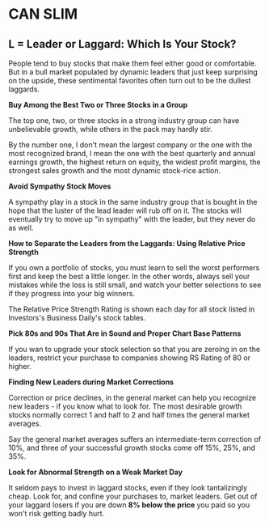 # CAN SLIM

## L = Leader or Laggard: Which Is Your Stock?

People tend to buy stocks that make them feel either good or comfortable. But in a bull market populated by dynamic leaders that just keep surprising on the upside, these sentimental favorites often turn out to be the dullest laggards.

**Buy Among the Best Two or Three Stocks in a Group**

The top one, two, or three stocks in a strong industry group can have unbelievable growth, while others in the pack may hardly stir.

By the number one, I don't mean the largest company or the one with the most recognized brand, I mean the one with the best quarterly and annual earnings growth, the highest return on equity, the widest profit margins, the strongest sales growth and the most dynamic stock-rice action.

**Avoid Sympathy Stock Moves**

A sympathy play in a stock in the same industry group that is bought in the hope that the luster of the lead leader will rub off on it. The stocks will eventually try to move up "in sympathy" with the leader, but they never do as well.

**How to Separate the Leaders from the Laggards: Using Relative Price Strength**

If you own a portfolio of stocks, you must learn to sell the worst performers first and keep the best a little longer. In the other words, always sell your mistakes while the loss is still small, and watch your better selections to see if they progress into your big winners.

The Relative Price Strength Rating is shown each day for all stock listed in Investors's Business Daily's stock tables.

**Pick 80s and 90s That Are in Sound and Proper Chart Base Patterns**

If you wan to upgrade your stock selection so that you are zeroing in on the leaders, restrict your purchase to companies showing RS Rating of 80 or higher.

**Finding New Leaders during Market Corrections**

Correction or price declines, in the general market can help you recognize new leaders - if you know what to look for. The most desirable growth stocks normally correct 1 and half to 2 and half times the general market averages.

Say the general market averages suffers an intermediate-term correction of 10%, and three of your successful growth stocks come off 15%, 25%, and 35%.

**Look for Abnormal Strength on a Weak Market Day**

It seldom pays to invest in laggard stocks, even if they look tantalizingly cheap. Look for, and confine your purchases to, market leaders. Get out of your laggard losers if you are down **8% below the price** you paid so you won't risk getting badly hurt. 
